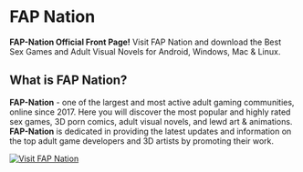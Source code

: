# FAP Nation

**FAP-Nation Official Front Page!** Visit FAP Nation and download the Best Sex Games and Adult Visual Novels for Android, Windows, Mac & Linux.

## What is FAP Nation?

**FAP-Nation** - one of the largest and most active adult gaming communities, online since 2017. Here you will discover the most popular and highly rated sex games, 3D porn comics, adult visual novels, and lewd art & animations. **FAP-Nation** is dedicated in providing the latest updates and information on the top adult game developers and 3D artists by promoting their work.

[![Visit FAP Nation](https://img.shields.io/badge/Visit-FAP_Nation-blue?style=for-the-badge)](https://tinyurl.com/FAP-Nation)
